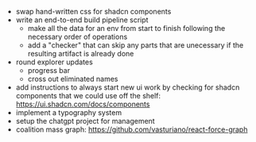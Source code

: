 - swap hand-written css for shadcn components
- write an end-to-end build pipeline script
    - make all the data for an env from start to finish following the necessary order of operations
    - add a "checker" that can skip any parts that are unecessary if the resulting artifact is already done
- round explorer updates
    - progress bar
    - cross out eliminated names
- add instructions to always start new ui work by checking for shadcn components that we could use off the shelf: https://ui.shadcn.com/docs/components
- implement a typography system
- setup the chatgpt project for management
- coalition mass graph: https://github.com/vasturiano/react-force-graph
